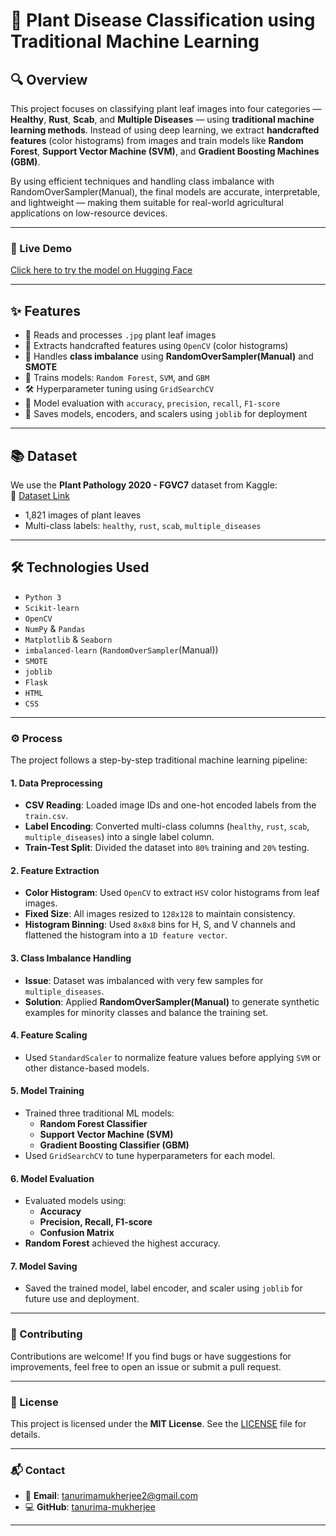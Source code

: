 # 🌿 Plant Disease Classification using Traditional Machine Learning

## 🔍 Overview

This project focuses on classifying plant leaf images into four categories — **Healthy**, **Rust**, **Scab**, and **Multiple Diseases** — using **traditional machine learning methods**. Instead of using deep learning, we extract **handcrafted features** (color histograms) from images and train models like **Random Forest**, **Support Vector Machine (SVM)**, and **Gradient Boosting Machines (GBM)**.

By using efficient techniques and handling class imbalance with RandomOverSampler(Manual), the final models are accurate, interpretable, and lightweight — making them suitable for real-world agricultural applications on low-resource devices.

---

### 🔗 Live Demo

[Click here to try the model on Hugging Face](https://huggingface.co/spaces/tanurima-mukherjee2/Plant_Diseases_Detection_Tool)



---





## ✨ Features

- 📁 Reads and processes `.jpg` plant leaf images
- 🧠 Extracts handcrafted features using `OpenCV` (color histograms)
- 🧪 Handles **class imbalance** using **RandomOverSampler(Manual)** and **SMOTE** 
- 🔧 Trains models: `Random Forest`, `SVM`, and `GBM`
- 🛠️ Hyperparameter tuning using `GridSearchCV`
- 🧾 Model evaluation with `accuracy`, `precision`, `recall`, `F1-score`
- 💾 Saves models, encoders, and scalers using `joblib` for deployment

---

## 📚 Dataset

We use the **Plant Pathology 2020 - FGVC7** dataset from Kaggle:  
🔗 [Dataset Link](https://www.kaggle.com/c/plant-pathology-2020-fgvc7/data)

- 1,821 images of plant leaves  
- Multi-class labels: `healthy`, `rust`, `scab`, `multiple_diseases`

---

## 🛠️ Technologies Used

- `Python 3`  
- `Scikit-learn`  
- `OpenCV`  
- `NumPy` & `Pandas`  
- `Matplotlib` & `Seaborn`  
- `imbalanced-learn` (`RandomOverSampler`(Manual))
- `SMOTE` 
- `joblib`
- `Flask`
- `HTML`
- `CSS`
---
### ⚙️ Process

The project follows a step-by-step traditional machine learning pipeline:

#### 1. **Data Preprocessing**
- **CSV Reading**: Loaded image IDs and one-hot encoded labels from the `train.csv`.
- **Label Encoding**: Converted multi-class columns (`healthy`, `rust`, `scab`, `multiple_diseases`) into a single label column.
- **Train-Test Split**: Divided the dataset into `80%` training and `20%` testing.

#### 2. **Feature Extraction**
- **Color Histogram**: Used `OpenCV` to extract `HSV` color histograms from leaf images.
- **Fixed Size**: All images resized to `128x128` to maintain consistency.
- **Histogram Binning**: Used `8x8x8` bins for H, S, and V channels and flattened the histogram into a `1D feature vector`.

#### 3. **Class Imbalance Handling**
- **Issue**: Dataset was imbalanced with very few samples for `multiple_diseases`.
- **Solution**: Applied **RandomOverSampler(Manual)** to generate synthetic examples for minority classes and balance the training set.

#### 4. **Feature Scaling**
- Used `StandardScaler` to normalize feature values before applying `SVM` or other distance-based models.

#### 5. **Model Training**
- Trained three traditional ML models:
  - **Random Forest Classifier**
  - **Support Vector Machine (SVM)**
  - **Gradient Boosting Classifier (GBM)**
- Used `GridSearchCV` to tune hyperparameters for each model.

#### 6. **Model Evaluation**
- Evaluated models using:
  - **Accuracy**
  - **Precision, Recall, F1-score**
  - **Confusion Matrix**
- **Random Forest** achieved the highest accuracy.

#### 7. **Model Saving**
- Saved the trained model, label encoder, and scaler using `joblib` for future use and deployment.

---
### 🤝 Contributing
Contributions are welcome! If you find bugs or have suggestions for improvements, feel free to open an issue or submit a pull request.

---

### 📄 License
This project is licensed under the **MIT License**. See the [LICENSE](LICENSE) file for details.

---
### 📬 Contact
- 📧 **Email**: tanurimamukherjee2@gmail.com  
- 💻 **GitHub**: [tanurima-mukherjee](https://github.com/tanurima-mukherjee)
  
---
